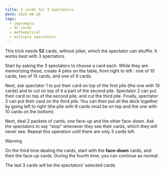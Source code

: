 ```yaml
---
title: 3 cards for 3 spectators
date: 2025-06-18
tags:
  - impromptu
  - 52 cards
  - mathematical
  - multiple spectators
---
```


This trick needs **52** cards, without joker, which the spectator can shuffle.
It works best with 3 spectators.

Start by asking the 3 spectators to choose a card each. While they are
memorizing these, create 4 piles on the table, from right to left : one of 10
cards, two of 15 cards, and one of 9 cards.

Next, ask spectator 1 to put their card on top of the first pile (the one with
10 cards) and to cut on top of it a part of the second pile. Spectator 2 can put
their card on top of the second pile, and cut the third pile. Finally, spectator
3 can put their card on the third pile. You can then put all the deck together
by going left to right (the pile with 9 cards must be on top and the one with 10
cards on the bottom).

Next, deal 2 packets of cards, one face-up and the other face-down. Ask the
spectators to say "stop" whenever they see their cards, which they will never
see. Repeat this operation until there are only 3 cards left.

> [!warning]
>
> On the third time dealing the cards, start with the **face-down** cards, and
> then the face-up cards. During the fourth time, you can continue as normal.

The last 3 cards will be the spectators' selected cards.
